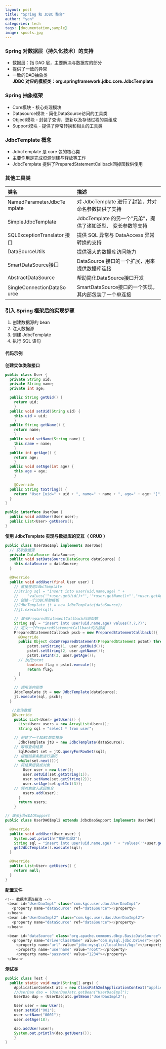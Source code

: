 ```yaml
---
layout: post
title: "Spring 和 JDBC 整合"
author: "yen"
categories: tech
tags: [documentation,sample]
image: spools.jpg
---
```

### Spring 对数据层（持久化技术）的支持
- 数据层：指 DAO 层，主要解决与数据库的部分
- 提供了一致的异常
- 一致的DAO抽象类  
**JDBC 对应的模板类：org.springframework.jdbc.core.JdbcTemplate**  

### Spring 抽象框架
- Core模块 - 核心处理模块
- Datasource模块 - 简化DataSource访问的工具类
- Object模块 - 封装了查询、更新以及存储过程的类组成
- Support模块 - 提供了异常转换和相关的工具类

### JdbcTemplate 概念
- JdbcTemplate 是 core 包的核心类
- 主要作用是完成资源创建与释放等工作
- JdbcTemplate 提供了PreparedStatementCallback回掉函数供使用

### 其他工具类
| 类名 | 描述 |  
| :--- | :- |  
| NamedParameterJdbcTe mpIate | 对 JdbcTemplate 进行了封装，并对命名参数提供了支持 |    
| SimpleJdbcTempIate | JdbcTemplate 的另一个"兄弟"，提供了诸如泛型、 变长参数等支持 |  
| SQLExceptionTransIator 接口 | 提供 SQL 异常与 DataAccess 异常转换的支持 |  
| DataSourceUtils | 提供强大的数据库访问能力 |  
| SmartDataSource接囗 | DataSource 接口的一个扩展，用来提供数据库连接 |  
| AbstractDataSource | 帮助简化DataSource接口开发 |  
| SingleConnectionDataSo urce | SmartDataSource接口的一个实现，其内部包装了一个单连接 |  


### 引入 Spring 框架后的实现步骤
1. 创建数据源的 bean
2. 注入数据源
3. 创建 JdbcTemplate
4. 执行 SQL 语句

#### 代码示例
**创建实体类和接口**
~~~java
public class User {
  private String uid;
  private String name;
  private int age;

  public String getUid() {
    return uid;
	}
  public void setUid(String uid) {
    this.uid = uid;
	}
  public String getName() {
    return name;
	}
  public void setName(String name) {
    this.name = name;
	}
  public int getAge() {
    return age;
	}
  public void setAge(int age) {
    this.age = age;
	}

	@Override
  public String toString() {
    return "User [uid=" + uid + ", name=" + name + ", age=" + age+ "]";
  }
}
~~~
~~~java
public interface UserDao {
  public void addUser(User user);
  public List<User> getUsers();
}
~~~

**使用 JdbcTemplate 实现与数据库的交互（ CRUD ）**
~~~java
public class UserDaoImpl implements UserDao{
  // 获取数据源
  private DataSource dataSource;
  public void setDataSource(DataSource dataSource) {
    this.dataSource = dataSource;
  }

  @Override
  public void addUser(final User user) {
    // 直接使用JdbcTemplate
    //String sql = "insert into user(uid,name,age) " +
    //    "values('"+user.getUid()+"','"+user.getName()+"',"+user.getAge()+")";
    // 创建一个JDBC帮助模板
    //JdbcTemplate jt = new JdbcTemplate(dataSource);
    //jt.execute(sql);

    // 演示PreparedStatementCallback回调函数
    String sql = "insert into user(uid,name,age) values(?,?,?)";
    // 定义一个PreparedStatementCallback的内部类
    PreparedStatementCallback pscb = new PreparedStatementCallback(){
      @Override
      public Object doInPreparedStatement(PreparedStatement pstmt) throws SQLException, DataAccessException {
          pstmt.setString(1, user.getUuid());
          pstmt.setString(2, user.getName());
          pstmt.setInt(3, user.getAge());
      // 执行pstmt
          boolean flag = pstmt.execute();
          return flag;
      }
    }

    // 调用该内部类
    JdbcTemplate jt = new JdbcTemplate(dataSource);
    jt.execute(sql, pscb);
  }

   //查询数据
   @Override
    public List<User> getUsers() {
      List<User> users = new ArrayList<User>();
      String sql = "select * from user";

    // 创建了一个JDBC帮助模板
      JdbcTemplate jtQ = new JdbcTemplate(dataSource);
    // 取得查询结果
      SqlRowSet set = jtQ.queryForRowSet(sql);
    // 根据结果条数进行遍历
      while(set.next()){
    // 将结果组装成对象
        User user = new User();
        user.setUid(set.getString(1));
        user.setName(set.getString(2));
        user.setAge(set.getInt(3));
    // 将对象放入返回集合
        users.add(user);
      }
      return users;
    }
~~~
~~~java
// 演示jdbcDAOSupport
public class UserDAOImpl2 extends JdbcDaoSupport implements UserDAO{

  @Override
  public void addUser(User user) {
    System.out.println("我是实现2");
    String sql = "insert into user(uid,name,age) " + "values('"+user.getUuid()+"','"+user.getName()+"',"+user.getAge()+")";
    getJdbcTemplate().execute(sql);
  }

  @Override
  public List<User> getUsers() {
    return null;
  }
}
~~~

**配置文件**
~~~java
<!-- 数据库源连接池 -->
 <bean id="UserDaoImpl" class="com.kgc.user.dao.UserDaoImpl">
   <property name="dataSource" ref="dataSource"></property>
 </bean>
 <bean id="UserDaoImpl2" class="com.kgc.user.dao.UserDaoImpl2">
   <property name="dataSource" ref="dataSource"></property>
 </bean>

 <bean id="dataSource" class="org.apache.commons.dbcp.BasicDataSource">
   <property name="driverClassName" value="com.mysql.jdbc.Driver"></property>
	 <property name="url" value="jdbc:mysql://localhost/kgc"></property>
	 <property name="username" value="root"></property>
	 <property name="password" value="1234"></property>
 </bean>
~~~

**测试类**
~~~java
public class Test {
  public static void main(String[] args) {
    ApplicationContext atc = new ClassPathXmlApplicationContext("applicationContext.xml");
    //UserDao dao = (UserDao)atc.getBean("UserDaoImpl");
    UserDao dap = (UserDao)atc.getBean("UserDaoImpl2");

    User user = new User();
    user.setUid("001");
    user.setName("0001");
    user.setAge(18);

    dao.addUser(user);
    System.out.println(dao.getUsers());
	}
}
~~~
